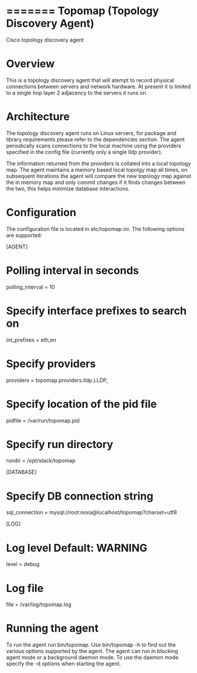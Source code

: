 =======
Topomap (Topology Discovery Agent)
=======

Cisco topology discovery agent

Overview
========
This is a topology discovery agent that will atempt to record physical connections between servers and network hardware. At present it is limited to a single hop layer 2 adjacency to the servers it runs on.

Architecture
============
The topology discovery agent runs on Linux servers, for package and library requirements please refer to the dependencies section. The agent periodically scans connections to the local machine using the providers specified in the config file (currently only a single lldp provider). 

The information returned from the providers is collated into a local topology map. The agent maintains a memory based local topolgy map all times, on subsequent iterations the agent will compare the new topology map against the in memory map and only commit changes if it finds changes between the two, this helps minimize database interactions.

Configuration
=============
The configuration file is located in etc/topomap.ini. The following options are supported:

[AGENT]
# Polling interval in seconds
polling_interval = 10
# Specify interface prefixes to search on
int_prefixes = eth,en
# Specify providers
providers = topomap.providers.lldp.LLDP,
# Specify location of the pid file
pidfile = /var/run/topomap.pid
# Specify run directory
rundir = /opt/stack/topomap

[DATABASE]
# Specify DB connection string
sql_connection = mysql://root:nova@localhost/topomap?charset=utf8

[LOG]
# Log level Default: WARNING
level = debug
# Log file
file = /var/log/topomap.log

Running the agent
=================
To run the agent run bin/topomap. Use bin/topomap -h to find out the various options supported by the agent. The agent can run in blocking agent mode or a background daemon mode. To use the daemon mode specify the -d options when starting the agent.
